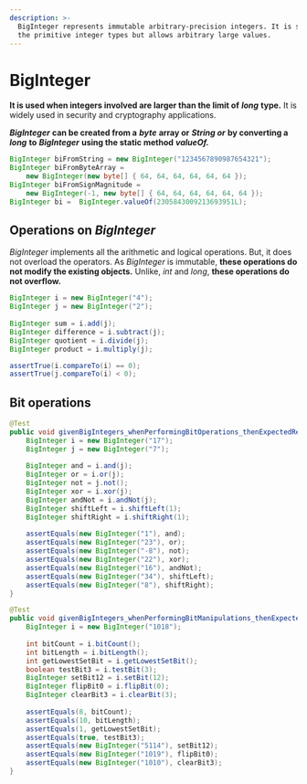 ```yaml
---
description: >-
  BigInteger represents immutable arbitrary-precision integers. It is similar to
  the primitive integer types but allows arbitrary large values.
---
```


# BigInteger

**It is used when integers involved are larger than the limit of** _**long**_ **type.** It is widely used in security and cryptography applications.

_**BigInteger**_ **can be created from a** _**byte**_ **array or** _**String or**_ **by converting a** _**long**_ **to** _**BigInteger**_ **using the static method** _**valueOf.**_

```java
BigInteger biFromString = new BigInteger("1234567890987654321");
BigInteger biFromByteArray = 
    new BigInteger(new byte[] { 64, 64, 64, 64, 64, 64 });
BigInteger biFromSignMagnitude = 
    new BigInteger(-1, new byte[] { 64, 64, 64, 64, 64, 64 });
BigInteger bi =  BigInteger.valueOf(2305843009213693951L);
```

## Operations on _BigInteger_

 _BigInteger_ implements all the arithmetic and logical operations. But, it does not overload the operators.  As _BigInteger_ is immutable, **these operations do not modify the existing objects.** Unlike, _int_ and _long_, **these operations do not overflow.**

```java
BigInteger i = new BigInteger("4");
BigInteger j = new BigInteger("2");
 
BigInteger sum = i.add(j);
BigInteger difference = i.subtract(j);
BigInteger quotient = i.divide(j);
BigInteger product = i.multiply(j);

assertTrue(i.compareTo(i) == 0);
assertTrue(j.compareTo(i) < 0);
```

## Bit operations

```java
@Test
public void givenBigIntegers_whenPerformingBitOperations_thenExpectedResult() {
    BigInteger i = new BigInteger("17");
    BigInteger j = new BigInteger("7");
 
    BigInteger and = i.and(j);
    BigInteger or = i.or(j);
    BigInteger not = j.not();
    BigInteger xor = i.xor(j);
    BigInteger andNot = i.andNot(j);
    BigInteger shiftLeft = i.shiftLeft(1);
    BigInteger shiftRight = i.shiftRight(1);
 
    assertEquals(new BigInteger("1"), and);
    assertEquals(new BigInteger("23"), or);
    assertEquals(new BigInteger("-8"), not);
    assertEquals(new BigInteger("22"), xor);
    assertEquals(new BigInteger("16"), andNot);
    assertEquals(new BigInteger("34"), shiftLeft);
    assertEquals(new BigInteger("8"), shiftRight);
}

@Test
public void givenBigIntegers_whenPerformingBitManipulations_thenExpectedResult() {
    BigInteger i = new BigInteger("1018");
 
    int bitCount = i.bitCount();
    int bitLength = i.bitLength();
    int getLowestSetBit = i.getLowestSetBit();
    boolean testBit3 = i.testBit(3);
    BigInteger setBit12 = i.setBit(12);
    BigInteger flipBit0 = i.flipBit(0);
    BigInteger clearBit3 = i.clearBit(3);
 
    assertEquals(8, bitCount);
    assertEquals(10, bitLength);
    assertEquals(1, getLowestSetBit);
    assertEquals(true, testBit3);
    assertEquals(new BigInteger("5114"), setBit12);
    assertEquals(new BigInteger("1019"), flipBit0);
    assertEquals(new BigInteger("1010"), clearBit3);
}
```

